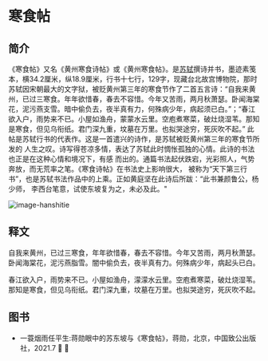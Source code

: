 # 寒食帖
## 简介
《寒食帖》又名《黄州寒食诗帖》或《黄州寒食帖》。是[苏轼](../shujia/sudongpo)撰诗并书，墨迹素笺本，横34.2厘米，纵18.9厘米，行书十七行，129字，现藏台北故宫博物院，那时苏轼因宋朝最大的文字狱，被贬黄州第三年的寒食节作了二首五言诗：“自我来黄州，已过三寒食。年年欲惜春，春去不容惜。今年又苦雨，两月秋萧瑟。卧闻海棠花，泥污燕支雪。暗中偷负去，夜半真有力，何殊病少年，病起须已白。”；“春江欲入户，雨势来不已。小屋如渔舟，蒙蒙水云里。空庖煮寒菜，破灶烧湿苇。那知是寒食，但见乌衔纸。君门深九重，坟墓在万里。也拟哭途穷，死灰吹不起。”
此帖是苏轼行书的代表作。这是一首遣兴的诗作，是苏轼被贬黄州第三年的寒食节所发的 人生之叹。诗写得苍凉多情，表达了苏轼此时惆怅孤独的心情。此诗的书法也正是在这种心情和境况下，有感 而出的。通篇书法起伏跌宕，光彩照人，气势奔放，而无荒率之笔。《寒食诗帖》在书法史上影响很大， 被称为“天下第三行书”，也是苏轼书法作品中的上乘。正如黄庭坚在此诗后所跋：“此书兼颜鲁公，杨少师， 李西台笔意，试使东坡复为之，未必及此。"

<img src="/image/hanshitie.jpg" alt="image-hanshitie" />

## 释文
自我来黄州，已过三寒食，年年欲惜春，春去不容惜。今年又苦雨，两月秋萧瑟。卧闻海棠花，泥污燕脂雪。闇中偷负去，夜半真有力。何殊病少年，病起头已白。

春江欲入户，雨势来不已。小屋如渔舟，濛濛水云里。空庖煮寒菜，破灶烧湿苇。那知是寒食，但见乌衔纸。君门深九重，坟墓在万里。也拟哭途穷，死灰吹不起。
## 图书
- 一蓑烟雨任平生:蒋勋眼中的苏东坡与《寒食帖》，蒋勋，北京，中国致公出版社，2021.7 :tada: :100: